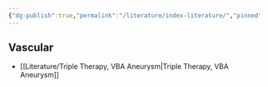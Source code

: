 ```yaml
---
{"dg-publish":true,"permalink":"/literature/index-literature/","pinned":true,"created":"2023-10-19T07:58:24.498-07:00","updated":"2023-10-30T22:07:14.076-07:00"}
---
```


## Vascular

- [[Literature/Triple Therapy, VBA Aneurysm\|Triple Therapy, VBA Aneurysm]]
